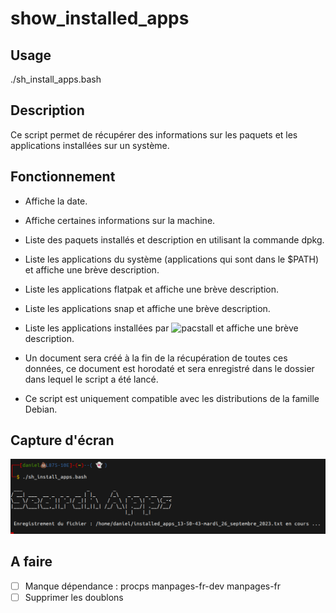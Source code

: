 # show_installed_apps
## Usage
./sh_install_apps.bash

## Description
Ce script permet de récupérer des informations sur les paquets et les applications installées sur un système.

## Fonctionnement
- Affiche la date.
- Affiche certaines informations sur la machine.
- Liste des paquets installés et description en utilisant la commande dpkg.
- Liste les applications du système (applications qui sont dans le $PATH) et affiche une brève description.
- Liste les applications flatpak et affiche une brève description.
- Liste les applications snap et affiche une brève description.
- Liste les applications installées par ![pacstall](https://blogdanieldsj.wordpress.com/2023/08/30/pacstall-un-gestionnaire-de-paquets-aur-pour-ubuntu) et affiche une brève description.

- Un document sera créé à la fin de la récupération de toutes ces données, ce document est horodaté et sera enregistré dans le dossier dans lequel le script a été lancé.
- Ce script est uniquement compatible avec les distributions de la famille Debian.

## Capture d'écran
![Capture d'écran](capture.png)

## A faire
- [ ] Manque dépendance : procps manpages-fr-dev manpages-fr
- [ ] Supprimer les doublons
